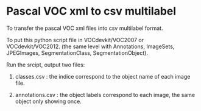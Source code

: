 # Pascal VOC xml to csv multilabel

To transfer the pascal VOC xml files into csv multilabel format.

To put this python script file in VOCdevkit/VOC2007 or VOCdevkit/VOC2012. (the same level with Annotations, ImageSets, JPEGImages, SegmentationClass, SegmentationObject).

Run the srcipt, output two files:
1. classes.csv : the indice correspond to the object name of each image file.

2. annotations.csv : the object labels correspond to each image, the same object only showing once.


